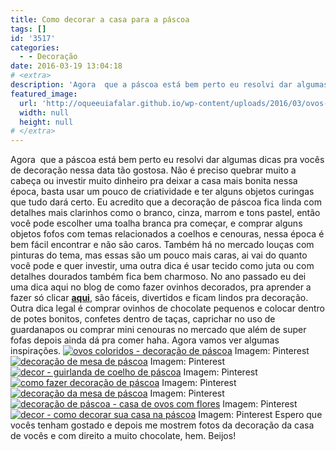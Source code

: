 ```yaml
---
title: Como decorar a casa para a páscoa
tags: []
id: '3517'
categories:
  - - Decoração
date: 2016-03-19 13:04:18
# <extra>
description: 'Agora  que a páscoa está bem perto eu resolvi dar algumas dicas pra vocês de decoração nessa data tão gostosa. Não é preciso quebrar muito a cabeça ou investir muito dinheiro pra deixar a casa mais bonita nessa época, basta usar um pouco de criatividade e ter alguns objetos curingas que tudo dará certo. Eu acredito que a decoração de páscoa fica linda com detalhes mais clarinhos como o branco, cinza, marrom e tons pastel, então você pode escolher uma toalha branca pra começar, e comprar alguns objetos fofos com temas relacionados a coelhos e cenouras, nessa época é bem fácil encontrar e não são caros. Também há no mercado louças com pinturas do tema, mas essas são um pouco mais caras, ai vai do quanto você pode e quer investir, uma outra dica é usar tecido como juta ou &hellip;'
featured_image: 
  url: 'http://oqueeuiafalar.github.io/wp-content/uploads/2016/03/ovos-para-decoração-de-páscoa.jpg'
  width: null
  height: null
# </extra>
---
```


Agora  que a páscoa está bem perto eu resolvi dar algumas dicas pra vocês de decoração nessa data tão gostosa. Não é preciso quebrar muito a cabeça ou investir muito dinheiro pra deixar a casa mais bonita nessa época, basta usar um pouco de criatividade e ter alguns objetos curingas que tudo dará certo. Eu acredito que a decoração de páscoa fica linda com detalhes mais clarinhos como o branco, cinza, marrom e tons pastel, então você pode escolher uma toalha branca pra começar, e comprar alguns objetos fofos com temas relacionados a coelhos e cenouras, nessa época é bem fácil encontrar e não são caros. Também há no mercado louças com pinturas do tema, mas essas são um pouco mais caras, ai vai do quanto você pode e quer investir, uma outra dica é usar tecido como juta ou com detalhes dourados também fica bem charmoso. No ano passado eu dei uma dica aqui no blog de como fazer ovinhos decorados, pra aprender a fazer só clicar **[aqui](http://natalia.blog.br/2015/03/30/decoracao-criativa-para-a-pascoa/)**, são fáceis, divertidos e ficam lindos pra decoração. Outra dica legal é comprar ovinhos de chocolate pequenos e colocar dentro de potes bonitos, confetes dentro de taças, caprichar no uso de guardanapos ou comprar mini cenouras no mercado que além de super fofas depois ainda dá pra comer haha. Agora vamos ver algumas inspirações. [![ovos coloridos - decoração de páscoa ](/wp-content/uploads/2016/03/ovos-para-decoração-de-páscoa.jpg)](/wp-content/uploads/2016/03/ovos-para-decoração-de-páscoa.jpg) Imagem: Pinterest [![decoração de mesa de páscoa ](/wp-content/uploads/2016/03/mesa-de-páscoa.jpg)](/wp-content/uploads/2016/03/mesa-de-páscoa.jpg) Imagem: Pinterest [![decor - guirlanda de coelho de páscoa ](/wp-content/uploads/2016/03/guirlanda-de-páscoa-697x1024.jpg)](/wp-content/uploads/2016/03/guirlanda-de-páscoa.jpg) Imagem: Pinterest [![como fazer decoração de páscoa ](/wp-content/uploads/2016/03/decoração-de-páscoa-683x1024.jpg)](/wp-content/uploads/2016/03/decoração-de-páscoa.jpg) Imagem: Pinterest [![decoração da mesa de páscoa ](/wp-content/uploads/2016/03/louça-de-páscoa.jpg)](/wp-content/uploads/2016/03/louça-de-páscoa.jpg) Imagem: Pinterest [![decoração de páscoa - casa de ovos com flores](/wp-content/uploads/2016/03/ovos-decorados-683x1024.jpg)](/wp-content/uploads/2016/03/ovos-decorados.jpg) Imagem: Pinterest [![decor - como decorar sua casa na páscoa ](/wp-content/uploads/2016/03/coelhos-de-páscoa-decoração-683x1024.jpg)](/wp-content/uploads/2016/03/coelhos-de-páscoa-decoração.jpg) Imagem: Pinterest Espero que vocês tenham gostado e depois me mostrem fotos da decoração da casa de vocês e com direito a muito chocolate, hem. Beijos!
